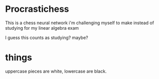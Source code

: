 # Procrastichess

This is a chess neural network i'm challenging myself to make instead of studying for my linear algebra exam

I guess this counts as studying? maybe? 

# things

uppercase pieces are white, lowercase are black.


